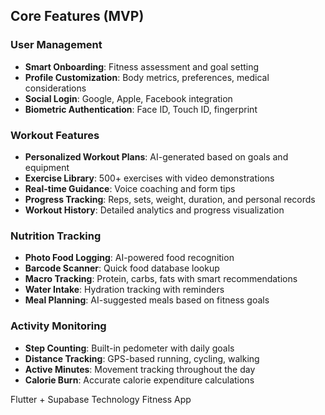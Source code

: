 
## Core Features (MVP)

### User Management
- **Smart Onboarding**: Fitness assessment and goal setting
- **Profile Customization**: Body metrics, preferences, medical considerations
- **Social Login**: Google, Apple, Facebook integration
- **Biometric Authentication**: Face ID, Touch ID, fingerprint

### Workout Features
- **Personalized Workout Plans**: AI-generated based on goals and equipment
- **Exercise Library**: 500+ exercises with video demonstrations
- **Real-time Guidance**: Voice coaching and form tips
- **Progress Tracking**: Reps, sets, weight, duration, and personal records
- **Workout History**: Detailed analytics and progress visualization

### Nutrition Tracking
- **Photo Food Logging**: AI-powered food recognition
- **Barcode Scanner**: Quick food database lookup
- **Macro Tracking**: Protein, carbs, fats with smart recommendations
- **Water Intake**: Hydration tracking with reminders
- **Meal Planning**: AI-suggested meals based on fitness goals

### Activity Monitoring
- **Step Counting**: Built-in pedometer with daily goals
- **Distance Tracking**: GPS-based running, cycling, walking
- **Active Minutes**: Movement tracking throughout the day
- **Calorie Burn**: Accurate calorie expenditure calculations



Flutter + Supabase Technology  Fitness App